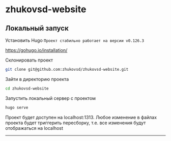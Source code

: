 # zhukovsd-website 

## Локальный запуск

Установить Hugo 
`Проект стабильно работает на версии v0.126.3`

https://gohugo.io/installation/

Склонировать проект

```bash
git clone git@github.com:zhukovsd/zhukovsd-website.git
```

Зайти в директорию проекта

```bash
cd zhukovsd-website
```
Запустить локальный сервер с проектом

```bash
hugo serve
```

Проект будет доступен на localhost:1313. Любое изменение в файлах проекта будет триггерить пересборку, т.е. все изменения будут отображаться на localhost

---

